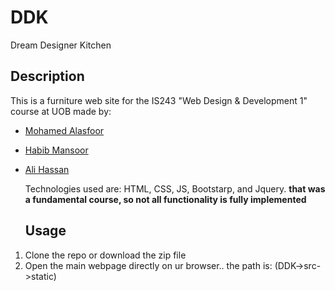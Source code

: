 # DDK
Dream Designer Kitchen

## Description
This is a furniture web site for the IS243 "Web Design & Development 1" course at UOB made by:
- [Mohamed Alasfoor](https://github.com/Mohamed-Alasfoor)
- [Habib Mansoor](https://github.com/7abib04)
- [Ali Hassan](https://github.com/AliHJMM)

  Technologies used are: HTML, CSS, JS, Bootstarp, and Jquery.
  **that was a fundamental course, so not all functionality is fully implemented**

    ## Usage
1. Clone the repo or download the zip file
2. Open the main webpage directly on ur browser.. the path is: (DDK->src->static)